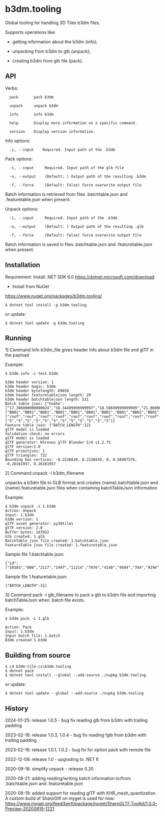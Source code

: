 # b3dm.tooling

Global tooling for handling 3D Tiles b3dm files. 

Supports operations like:

- getting information about the b3dm (info);

- unpacking from b3dm to glb (unpack);

- creating b3dm from glb file (pack).

## API

Verbs:

```
  pack       pack b3dm

  unpack     unpack b3dm

  info       info b3dm

  help       Display more information on a specific command.

  version    Display version information.
```

Info options:

```
  -i, --input    Required. Input path of the .b3dm
```

Pack options:

```
  -i, --input     Required. Input path of the glb file

  -o, --output    (Default: ) Output path of the resulting .b3dm

  -f, --force     (Default: false) force overwrite output file
```

Batch information is retrieved from files .batchtable.json and .featuretable.json when present.


Unpack options:

```
  -i, --input     Required. Input path of the .b3dm

  -o, --output    (Default: ) Output path of the resulting .glb

  -f, --force     (Default: false) force overwrite output file
```

Batch information is saved in files .batchtable.json and .featuretable.json when present.

## Installation

Requirement: Install .NET SDK 6.0 https://dotnet.microsoft.com/download

- Install from NuGet

https://www.nuget.org/packages/b3dm.tooling/

```
$ dotnet tool install -g b3dm.tooling
```

or update:

```
$ dotnet tool update -g b3dm.tooling

```

## Running

1] Command Info b3dm_file gives header info about b3dm file and glTF in the payload

Example:

```
$ b3dm info -i test.b3dm

b3dm header version: 1
b3dm header magic: b3dm
b3dm header bytelength: 69658
b3dm header featuretablejson length: 20
b3dm header batchtablejson length: 521
Batch table json: {"hoehe":["17.386000000000024","18.34499999999997","18.58699999999999","21.860000000000014","10.168000000000006","20.584000000000003","19.70599999999996","19.817000000000007","20.000999999999976","16.577999999999975","17.865999999999985","17.745000000000005"],"citygml_class":["BB01","BB01","BB01","BB01","BB01","BB01","BB01","BB01","BB01","BB01","BB01","BB01"],"surfaceType":["roof","roof","roof","roof","roof","roof","roof","roof","roof","roof","roof","roof"],"Region":["5","5","5","5","5","5","5","5","5","5","5","5"]}
Feature table json: {"BATCH_LENGTH":12}
glTF model is loaded
Validation check: no errors
glTF model is loaded
glTF generator: Khronos glTF Blender I/O v1.2.75
glTF version:2.0
glTF primitives: 1
glTF triangles: 722
Bounding box vertices: -0.2226839, 0.2226839, 0, 0.56007576, -0.26161957, 0.26161957
```

2] Command unpack -i b3dm_filename 

unpacks a b3dm file to GLB format and creates {name}.batchtable.json and {name}.featuretable.json files when containing 
batchTableJson information

Example:

```
$ b3dm unpack -i 1.b3dm
Action: Unpack
Input: 1.b3dm
b3dm version: 1
glTF asset generator: py3dtiles
glTF version: 2.0
Buffer bytes: 167832
Glb created: 1.glb
BatchTable json file created: 1.batchtable.json
FeatureTable json file created: 1.featuretable.json
```

Sample file 1.batchtable.json:

```
{"id":["10103","800","2117","2497","11214","7076","4140","9584","784","9294","9295","7075","7078","20240","2116","7077","13523","6131","11300","13466","12805","7074","4411","7079","6443","2786","7073","7072","1200","11281","2115"]}
```

Sample file 1.featuretable.json:

```
{"BATCH_LENGTH":31}
```

3] Command pack -i glb_filename to pack a glb to b3dm file and importing batchTableJson when .batch file exists.

Example:

```
$ b3dm pack -i 1.glb

Action: Pack
Input: 1.b3dm
Input batch file: 1.batch
B3dm created 1.b3dm
```

## Building from source

```
$ cd b3dm-tile-cs\b3dm.tooling
$ dotnet pack
$ dotnet tool install --global --add-source ./nupkg b3dm.tooling
```

or update:

```
$ dotnet tool update --global --add-source ./nupkg b3dm.tooling
```

## History

2024-01-25: release 1.0.5 - bug fix reading glb from b3dm with trailing padding

2023-02-16: release 1.0.3, 1.0.4 - bug fix reading fglb from b3dm with trailing padding

2023-02-16: release 1.0.1, 1.0.2 - bug fix for option pack with remote file

2022-12-08: release 1.0 - upgrading to .NET 6

2020-09-16: simplify unpack - release 0.20

2020-08-21: adding reading/writing batch information to/from .batchtable.json and .featuretable.json

2020-08-19: added support for reading glTF with KHR_mesh_quantization. 
A custom build of SharpGltf on myget is used for now: https://www.myget.org/feed/bertt/package/nuget/SharpGLTF.Toolkit/1.0.0-Preview-20200819-1221



